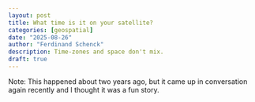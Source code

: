 ```yaml
---
layout: post
title: What time is it on your satellite? 
categories: [geospatial]
date: "2025-08-26"
author: "Ferdinand Schenck"
description: Time-zones and space don't mix.
draft: true
---
```



Note: This happened about two years ago, but it came up in conversation again recently and I thought it was a fun story.








